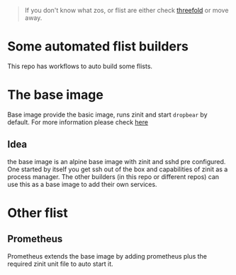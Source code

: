 > If you don't know what zos, or flist are either check [threefold](http://threefold.io/) or move away.

# Some automated flist builders
This repo has workflows to auto build some flists.

# The base image
Base image provide the basic image, runs zinit and start `dropbear` by default. For more information please check [here](base/readme.md)

## Idea
the base image is an alpine base image with zinit and sshd pre configured. One started by itself you get ssh out of the box and capabilities of zinit as a process manager. The other builders (in this repo or different repos) can use this as a base image to add their own services.

# Other flist
## Prometheus
Prometheus extends the base image by adding prometheus plus the required zinit unit file to auto start it.
